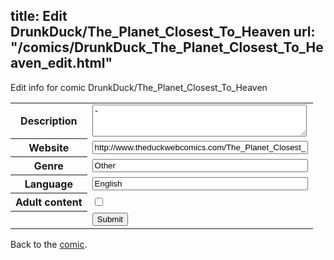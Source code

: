 title: Edit DrunkDuck/The_Planet_Closest_To_Heaven
url: "/comics/DrunkDuck_The_Planet_Closest_To_Heaven_edit.html"
---
Edit info for comic DrunkDuck/The_Planet_Closest_To_Heaven

<form name="comic" action="http://gaepostmail.appspot.com/comic/" method="post">
<table class="comicinfo">
<tr>
<th>Description</th><td><textarea name="description" cols="40" rows="3">-</textarea></td>
</tr>
<tr>
<th>Website</th><td><input type="text" name="url" value="http://www.theduckwebcomics.com/The_Planet_Closest_To_Heaven/" size="40"/></td>
</tr>
<tr>
<th>Genre</th><td><input type="text" name="genre" value="Other" size="40"/></td>
</tr>
<tr>
<th>Language</th><td><input type="text" name="language" value="English" size="40"/></td>
</tr>
<tr>
<th>Adult content</th><td><input type="checkbox" name="adult" value="adult" /></td>
</tr>
<tr>
<th></th><td>
<input type="hidden" name="comic" value="DrunkDuck_The_Planet_Closest_To_Heaven" />
<input type="submit" name="submit" value="Submit" />
</td>
</tr>
</table>
</form>

Back to the [comic](DrunkDuck_The_Planet_Closest_To_Heaven.html).
